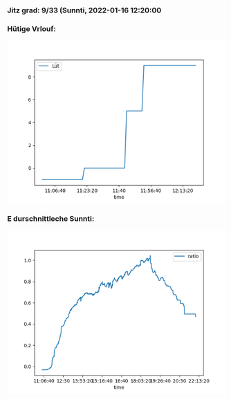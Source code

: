 ### Jitz grad: 9/33 (Sunnti, 2022-01-16 12:20:00

### Hütige Vrlouf:
![Graph](Today.png)

### E durschnittleche Sunnti:
![Graph](Sunnti.png)